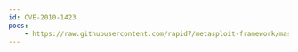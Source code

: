 ```yaml
---
id: CVE-2010-1423
pocs:
    - https://raw.githubusercontent.com/rapid7/metasploit-framework/master/modules/exploits/windows/browser/java_ws_arginject_altjvm.rb
---
```


